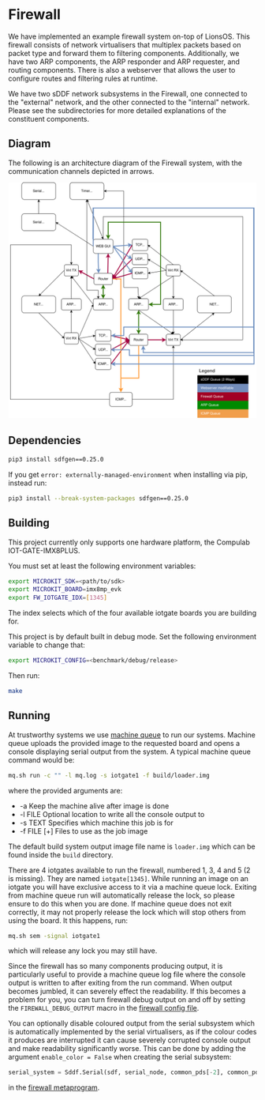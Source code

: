 # Firewall

We have implemented an example firewall system on-top of LionsOS. This
firewall consists of network virtualisers that multiplex packets based
on packet type and forward them to filtering components. Additionally,
we have two ARP components, the ARP responder and ARP requester, and
routing components. There is also a webserver that allows the user to
configure routes and filtering rules at runtime.

We have two sDDF network subsystems in the Firewall, one connected to
the "external" network, and the other connected to the "internal"
network. Please see the subdirectories for more detailed explanations
of the constituent components.

## Diagram
The following is an architecture diagram of the Firewall system, with
the communication channels depicted in arrows.

![](images/Firewall.svg)


## Dependencies

```sh
pip3 install sdfgen==0.25.0
```

If you get `error: externally-managed-environment`
when installing via pip, instead run:
```sh
pip3 install --break-system-packages sdfgen==0.25.0
```

## Building

This project currently only supports one hardware platform, the
Compulab IOT-GATE-IMX8PLUS.

You must set at least the following environment variables:

```sh
export MICROKIT_SDK=<path/to/sdk>
export MICROKIT_BOARD=imx8mp_evk
export FW_IOTGATE_IDX=[1345]
```

The index selects which of the four available iotgate boards you are
building for.

This project is by default built in debug mode. Set the following
environment variable to change that:

```sh
export MICROKIT_CONFIG=<benchmark/debug/release>
```

Then run:

```sh
make
```

## Running

At trustworthy systems we use [machine
queue](https://wiki.trustworthy.systems/doku.php?id=sysadmin_hints:mq:machine_queue)
to run our systems. Machine queue uploads the provided image to the
requested board and opens a console displaying serial output from the
system. A typical machine queue command would be:

```sh
mq.sh run -c "" -l mq.log -s iotgate1 -f build/loader.img
```

where the provided arguments are: 

* -a          Keep the machine alive after image is done
* -l FILE     Optional location to write all the console output to
* -s TEXT     Specifies which machine this job is for
* -f FILE [+] Files to use as the job image

The default build system output image file name is `loader.img` which
can be found inside the `build` directory.

There are 4 iotgates available to run the firewall, numbered 1, 3, 4
and 5 (2 is missing). They are  named `iotgate[1345]`. While
running an image on an iotgate you will have exclusive access to it
via a machine queue lock. Exiting from machine queue run will
automatically release the lock, so please ensure to do this when you
are done. If machine queue does not exit correctly, it may not
properly release the lock which will stop others from using the
board. It this happens, run:

```sh
mq.sh sem -signal iotgate1
```

which will release any lock you may still have.

Since the firewall has so many components producing output, it is
particularly useful to provide a machine queue log file where the
console output is written to after exiting from the run command.  When
output becomes jumbled, it can severely effect the readability. If
this becomes a problem for you, you can turn firewall debug output on
and off by setting the `FIREWALL_DEBUG_OUTPUT` macro in the [firewall
config file](/include/lions/firewall/config.h).

You can optionally disable coloured output from the serial subsystem
which is automatically implemented by the serial virtualisers, as if
the colour codes it produces are interrupted it can cause severely
corrupted console output and make readability significantly
worse. This can be done by adding the argument `enable_color = False`
when creating the serial subsystem:

```py
serial_system = Sddf.Serial(sdf, serial_node, common_pds[-2], common_pds[-1], enable_color = False)
```

in the [firewall metaprogram](/examples/firewall/meta.py).
